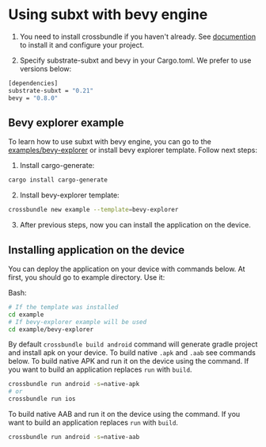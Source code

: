 # Using subxt with bevy engine

1. You need to install crossbundle if you haven't already. See [documention](/docs/src/install/README.md) to install it and configure your project.

2. Specify substrate-subxt and bevy in your Cargo.toml. We prefer to use versions below:

```sh
[dependencies]
substrate-subxt = "0.21"
bevy = "0.8.0"
```

## Bevy explorer example

To learn how to use subxt with bevy engine, you can go to the [examples/bevy-explorer](/examples/bevy-explorer/) or install bevy explorer template. Follow next steps:

1. Install cargo-generate:

```sh
cargo install cargo-generate
```

2. Install bevy-explorer template:

```sh
crossbundle new example --template=bevy-explorer
```

3. After previous steps, now you can install the application on the device.

## Installing application on the device

You can deploy the application on your device with commands below. At first, you should go to example directory. Use it:

Bash:

```sh
# If the template was installed
cd example
# If bevy-explorer example will be used
cd example/bevy-explorer
```
By default `crossbundle build android` command will generate gradle project and install apk on your device. To build native `.apk` and `.aab` see commands below.
To build native APK and run it on the device using the command. If you want to build an application replaces `run` with `build`.

```sh
crossbundle run android -s=native-apk
# or
crossbundle run ios
```

To build native AAB and run it on the device using the command. If you want to build an application replaces `run` with `build`.

```sh
crossbundle run android -s=native-aab
```
